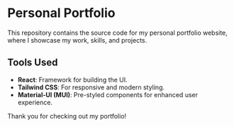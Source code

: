# Personal Portfolio

This repository contains the source code for my personal portfolio website, where I showcase my work, skills, and projects. 

## Tools Used

- **React**: Framework for building the UI.
- **Tailwind CSS**: For responsive and modern styling.
- **Material-UI (MUI)**: Pre-styled components for enhanced user experience.

Thank you for checking out my portfolio!
